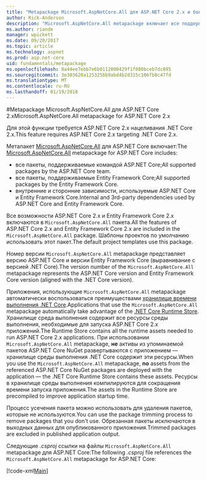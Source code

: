 ```yaml
---
title: "Metapackage Microsoft.AspNetCore.All для ASP.NET Core 2.x и более поздних версий"
author: Rick-Anderson
description: "Microsoft.AspNetCore.All metapackage включает все поддерживаемые пакеты ASP.NET Core и Entity Framework Core, вместе с их зависимости."
ms.author: riande
manager: wpickett
ms.date: 09/20/2017
ms.topic: article
ms.technology: aspnet
ms.prod: asp.net-core
uid: fundamentals/metapackage
ms.openlocfilehash: 8a44ee7ebb7e6b0112000429f1f080bceb7dc895
ms.sourcegitcommit: 3e303620a125325bb9abd4b2d315c106fb8c47fd
ms.translationtype: MT
ms.contentlocale: ru-RU
ms.lasthandoff: 01/19/2018
---
```

#<a name="microsoftaspnetcoreall-metapackage-for-aspnet-core-2x"></a><span data-ttu-id="fd50e-103">Metapackage Microsoft.AspNetCore.All для ASP.NET Core 2.x</span><span class="sxs-lookup"><span data-stu-id="fd50e-103">Microsoft.AspNetCore.All metapackage for ASP.NET Core 2.x</span></span>

<span data-ttu-id="fd50e-104">Для этой функции требуется ASP.NET Core 2.x нацеливания .NET Core 2.x.</span><span class="sxs-lookup"><span data-stu-id="fd50e-104">This feature requires ASP.NET Core 2.x targeting .NET Core 2.x.</span></span>

<span data-ttu-id="fd50e-105">Метапакет [Microsoft.AspNetCore.All](https://www.nuget.org/packages/Microsoft.AspNetCore.All) для ASP.NET Core включает:</span><span class="sxs-lookup"><span data-stu-id="fd50e-105">The [Microsoft.AspNetCore.All](https://www.nuget.org/packages/Microsoft.AspNetCore.All) metapackage for ASP.NET Core includes:</span></span>

* <span data-ttu-id="fd50e-106">все пакеты, поддерживаемые командой ASP.NET Core;</span><span class="sxs-lookup"><span data-stu-id="fd50e-106">All supported packages by the ASP.NET Core team.</span></span>
* <span data-ttu-id="fd50e-107">все пакеты, поддерживаемые Entity Framework Core;</span><span class="sxs-lookup"><span data-stu-id="fd50e-107">All supported packages by the Entity Framework Core.</span></span> 
* <span data-ttu-id="fd50e-108">внутренние и сторонние зависимости, используемые ASP.NET Core и Entity Framework Core.</span><span class="sxs-lookup"><span data-stu-id="fd50e-108">Internal and 3rd-party dependencies used by ASP.NET Core and Entity Framework Core.</span></span> 

<span data-ttu-id="fd50e-109">Все возможности ASP.NET Core 2.x и Entity Framework Core 2.x включаются в `Microsoft.AspNetCore.All` пакета.</span><span class="sxs-lookup"><span data-stu-id="fd50e-109">All the features of ASP.NET Core 2.x and Entity Framework Core 2.x are included in the `Microsoft.AspNetCore.All` package.</span></span> <span data-ttu-id="fd50e-110">Шаблоны проектов по умолчанию использовать этот пакет.</span><span class="sxs-lookup"><span data-stu-id="fd50e-110">The default project templates use this package.</span></span>

<span data-ttu-id="fd50e-111">Номер версии `Microsoft.AspNetCore.All` metapackage представляет версию ASP.NET Core и версии Entity Framework Core (выравнивание с версией .NET Core).</span><span class="sxs-lookup"><span data-stu-id="fd50e-111">The version number of the `Microsoft.AspNetCore.All` metapackage represents the ASP.NET Core version and Entity Framework Core version (aligned with the .NET Core version).</span></span>

<span data-ttu-id="fd50e-112">Приложения, использующие `Microsoft.AspNetCore.All` metapackage автоматически воспользоваться преимуществами [хранилище времени выполнения .NET Core](https://docs.microsoft.com/dotnet/core/deploying/runtime-store).</span><span class="sxs-lookup"><span data-stu-id="fd50e-112">Applications that use the `Microsoft.AspNetCore.All` metapackage automatically take advantage of the [.NET Core Runtime Store](https://docs.microsoft.com/dotnet/core/deploying/runtime-store).</span></span> <span data-ttu-id="fd50e-113">Хранилище среда выполнения содержит все ресурсы среды выполнения, необходимые для запуска ASP.NET Core 2.x приложений.</span><span class="sxs-lookup"><span data-stu-id="fd50e-113">The Runtime Store contains all the runtime assets needed to run ASP.NET Core 2.x applications.</span></span> <span data-ttu-id="fd50e-114">При использовании `Microsoft.AspNetCore.All` metapackage, **не** активы из упоминаемой пакетов ASP.NET Core NuGet развертываются с приложением &mdash; хранилище среды выполнения .NET Core содержит эти ресурсы.</span><span class="sxs-lookup"><span data-stu-id="fd50e-114">When you use the `Microsoft.AspNetCore.All` metapackage, **no** assets from the referenced ASP.NET Core NuGet packages are deployed with the application &mdash; the .NET Core Runtime Store contains these assets.</span></span> <span data-ttu-id="fd50e-115">Ресурсы в хранилище среды выполнения компилируются для сокращения времени запуска приложения.</span><span class="sxs-lookup"><span data-stu-id="fd50e-115">The assets in the Runtime Store are precompiled to improve application startup time.</span></span>

<span data-ttu-id="fd50e-116">Процесс усечения пакета можно использовать для удаления пакетов, которые не используются.</span><span class="sxs-lookup"><span data-stu-id="fd50e-116">You can use the package trimming process to remove packages that you don't use.</span></span> <span data-ttu-id="fd50e-117">Обрезанная пакеты исключаются в выходных данных для опубликованного приложения.</span><span class="sxs-lookup"><span data-stu-id="fd50e-117">Trimmed packages are excluded in published application output.</span></span>

<span data-ttu-id="fd50e-118">Следующие *.csproj* ссылки на файлы `Microsoft.AspNetCore.All` metapackage для ASP.NET Core:</span><span class="sxs-lookup"><span data-stu-id="fd50e-118">The following *.csproj* file references the `Microsoft.AspNetCore.All` metapackage for ASP.NET Core:</span></span>

[!code-xml[Main](..\mvc\views\view-compilation\sample\MvcRazorCompileOnPublish2.csproj?highlight=9)]
